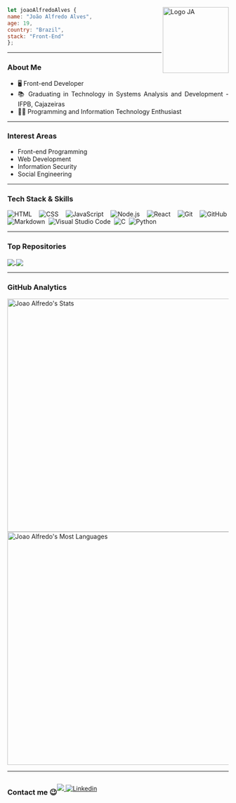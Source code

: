 <div align="justify">

<img align="right" src="https://i.imgur.com/jOSu4Qd.jpg" alt="Logo JA" width="150px" style="display:block">
  
```javascript  
let joaoAlfredoAlves {
name: "João Alfredo Alves",
age: 19,
country: "Brazil",
stack: "Front-End"
};
```
  
---

### About Me
 
-   🖥️ Front-end Developer
-   📚 Graduating in Technology in Systems Analysis and Development - IFPB, Cajazeiras
-   👨‍💻 Programming and Information Technology Enthusiast

---

### Interest Areas

-   Front-end Programming
-   Web Development
-   Information Security
-   Social Engineering

---

### Tech Stack & Skills

![HTML](https://img.shields.io/badge/-HTML-05122A?style=flat&logo=HTML5)&nbsp;
![CSS](https://img.shields.io/badge/-CSS-05122A?style=flat&logo=CSS3&logoColor=1572B6)&nbsp;
![JavaScript](https://img.shields.io/badge/-JavaScript-05122A?style=flat&logo=javascript)&nbsp;
![Node.js](https://img.shields.io/badge/-Node.js-05122A?style=flat&logo=node.js)&nbsp;
![React](https://img.shields.io/badge/-React-05122A?style=flat&logo=react)&nbsp;
![Git](https://img.shields.io/badge/-Git-05122A?style=flat&logo=git)&nbsp;
![GitHub](https://img.shields.io/badge/-GitHub-05122A?style=flat&logo=github)&nbsp;
![Markdown](https://img.shields.io/badge/-Markdown-05122A?style=flat&logo=markdown)&nbsp;
![Visual Studio Code](https://img.shields.io/badge/-Visual%20Studio%20Code-05122A?style=flat&logo=visual-studio-code&logoColor=007ACC)&nbsp;
![C](https://img.shields.io/badge/-C%20-05122A?style=flat&logo=c&logoColor=007ACC)&nbsp;
![Python](https://img.shields.io/badge/-Python%20-05122A?style=flat&logo=python&logoColor=white)

---
  
### Top Repositories

<a href="https://github.com/joaoalfredoalves/beautysalon">
  <img align="center" src="https://github-readme-stats.vercel.app/api/pin/?username=joaoalfredoalves&repo=beautysalon&theme=github_dark" />
</a>
<a href="https://github.com/joaoalfredoalves/joaoalfredoalves.github.io">
  <img align="center" src="https://github-readme-stats.vercel.app/api/pin/?username=joaoalfredoalves&repo=joaoalfredoalves.github.io&theme=github_dark" />
</a>

---
  
### GitHub Analytics
  
<p align="justify">
  <img width="530em" src="https://github-readme-stats.vercel.app/api?username=JoaoAlfredoAlves&show_icons=true&theme=github_dark" alt="Joao Alfredo's Stats"/>
  <img width="530em" src="https://github-readme-stats.vercel.app/api/top-langs/?username=JoaoAlfredoAlves&layout=compact&theme=github_dark" alt="Joao Alfredo's Most Languages"/>
</p>
  
---
  
<div align="center" style="display: flex;">
  <h3>Contact me 😉</h3>
  <p>
    <a href = "mailto:joaoadsousa777@gmail.com">
      <img src="https://img.shields.io/badge/Gmail-D14836?style=for-the-badge&logo=gmail&logoColor=white" target="_blank">
    </a>
    <a href="https://www.linkedin.com/in/joaoalfredoalves/">
      <img src="https://img.shields.io/badge/LinkedIn-0077B5?style=for-the-badge&logo=linkedin&logoColor=white" alt="Linkedin"/>
    </a>
  </p>
</div>
